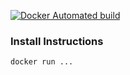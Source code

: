 [![Docker Automated build](https://img.shields.io/docker/automated/jrottenberg/ffmpeg.svg)](https://hub.docker.com/r/aaranmcguire/fiberclasification/)


### Install Instructions

```
docker run ...
```
